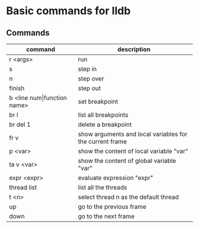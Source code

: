 # Basic commands for lldb


## Commands
|command|description|
|-------|-----------|
|r \<args\>|run|
|s|step in|
|n|step over|
|finish|step out|
|b \<line num\|function name\>|set breakpoint|
|br l|list all breakpoints|
|br del 1|delete a breakpoint|
|fr v|show arguments and local variables for the current frame|
|p \<var\>|show the content of local variable "var"|
|ta v \<var\>|show the content of global variable "var"|
|expr \<expr\>|evaluate expression "expr"|
|thread list|list all the threads|
|t \<n\>|select thread n as the default thread|
|up|go to the previous frame|
|down|go to the next frame|
